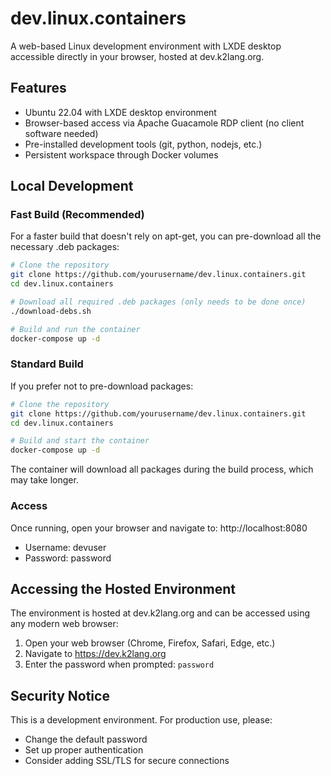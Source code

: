 # dev.linux.containers

A web-based Linux development environment with LXDE desktop accessible directly in your browser, hosted at dev.k2lang.org.

## Features

- Ubuntu 22.04 with LXDE desktop environment
- Browser-based access via Apache Guacamole RDP client (no client software needed)
- Pre-installed development tools (git, python, nodejs, etc.)
- Persistent workspace through Docker volumes

## Local Development

### Fast Build (Recommended)

For a faster build that doesn't rely on apt-get, you can pre-download all the necessary .deb packages:

```bash
# Clone the repository
git clone https://github.com/yourusername/dev.linux.containers.git
cd dev.linux.containers

# Download all required .deb packages (only needs to be done once)
./download-debs.sh

# Build and run the container
docker-compose up -d
```

### Standard Build

If you prefer not to pre-download packages:

```bash
# Clone the repository
git clone https://github.com/yourusername/dev.linux.containers.git
cd dev.linux.containers

# Build and start the container
docker-compose up -d
```

The container will download all packages during the build process, which may take longer.

### Access

Once running, open your browser and navigate to: http://localhost:8080
- Username: devuser
- Password: password

## Accessing the Hosted Environment

The environment is hosted at dev.k2lang.org and can be accessed using any modern web browser:

1. Open your web browser (Chrome, Firefox, Safari, Edge, etc.)
2. Navigate to https://dev.k2lang.org
3. Enter the password when prompted: `password`

## Security Notice

This is a development environment. For production use, please:
- Change the default password
- Set up proper authentication
- Consider adding SSL/TLS for secure connections